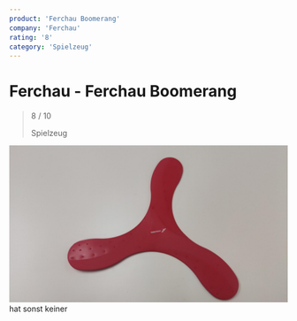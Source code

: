 ```yaml
---
product: 'Ferchau Boomerang'
company: 'Ferchau'
rating: '8'
category: 'Spielzeug'
---
```


# Ferchau - Ferchau Boomerang
>
> 8 / 10
>
> Spielzeug

![Ferchau Boomerang](./assets/ferchau-ferchau-boomerang-0ecfa3b8-9bf1-4753-81f7-3bb1e2dfd36c.jpg)
hat sonst keiner
